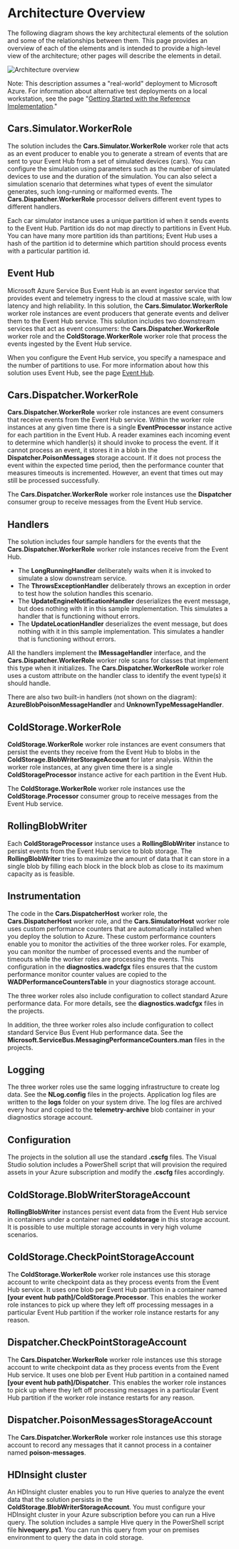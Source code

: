 # Architecture Overview

The following diagram shows the key architectural elements of the solution and some of the relationships between them. This page provides an overview of each of the elements and is intended to provide a high-level view of the architecture; other pages will describe the elements in detail.

![Architecture overview][architectureoverview]

Note: This description assumes a "real-world" deployment to Microsoft Azure. For information about alternative test deployments on a local workstation, see the page "[Getting Started with the Reference Implementation][gettingstartedpage]."

## Cars.Simulator.WorkerRole

The solution includes the **Cars.Simulator.WorkerRole** worker role that acts as an event producer to enable you to generate a stream of events that are sent to your Event Hub from a set of simulated devices (cars). You can configure the simulation using parameters such as the number of simulated devices to use and the duration of the simulation. You can also select a simulation scenario that determines what types of event the simulator generates, such long-running or malformed events. The **Cars.Dispatcher.WorkerRole** processor delivers different event types to different handlers.

Each car simulator instance uses a unique partition id when it sends events to the Event Hub. Partition ids do not map directly to partitions in Event Hub. You can have many more partition ids than partitions; Event Hub uses a hash of the partition id to determine which partition should process events with a particular partition id.

## Event Hub

Microsoft Azure Service Bus Event Hub is an event ingestor service that provides event and telemetry ingress to the cloud at massive scale, with low latency and high reliability. In this solution, the **Cars.Simulator.WorkerRole**  worker role instances are event producers that generate events and deliver them to the Event Hub service. This solution includes two downstream services that act as event consumers: the **Cars.Dispatcher.WorkerRole** worker role and the **ColdStorage.WorkerRole** worker role that process the events ingested by the Event Hub service.

When you configure the Event Hub service, you specify a namespace and the number of partitions to use. For more information about how this solution uses Event Hub, see the page [Event Hub][eventhubpage].

## Cars.Dispatcher.WorkerRole

**Cars.Dispatcher.WorkerRole** worker role instances are event consumers that receive events from the Event Hub service. Within the worker role instances at any given time there is a single **EventProcessor** instance active for each partition in the Event Hub. A reader examines each incoming event to determine which handler(s) it should invoke to process the event. If it cannot process an event, it stores it in a blob in the **Dispatcher.PoisonMessages** storage account. If it does not process the event within the expected time period, then the performance counter that measures timeouts is incremented. However, an event that times out may still be processed successfully.

The **Cars.Dispatcher.WorkerRole** worker role instances use the **Dispatcher** consumer group to receive messages from the Event Hub service.

## Handlers

The solution includes four sample handlers for the events that the **Cars.Dispatcher.WorkerRole** worker role instances receive from the Event Hub.

- The **LongRunningHandler** deliberately waits when it is invoked to simulate a slow downstream service.
- The **ThrowsExceptionHandler** deliberately throws an exception in order to test how the solution handles this scenario.
- The **UpdateEngineNotificationHandler** deserializes the event message, but does nothing with it in this sample implementation. This simulates a handler that is functioning without errors.
- The **UpdateLocationHandler** deserializes the event message, but does nothing with it in this sample implementation. This simulates a handler that is functioning without errors.

All the handlers implement the **IMessageHandler** interface, and the **Cars.Dispatcher.WorkerRole** worker role scans for classes that implement this type when it initializes. The **Cars.Dispatcher.WorkerRole** worker role uses a custom attribute on the handler class to identify the event type(s) it should handle.

There are also two built-in handlers (not shown on the diagram): **AzureBlobPoisonMessageHandler** and **UnknownTypeMessageHandler**.

## ColdStorage.WorkerRole

**ColdStorage.WorkerRole** worker role instances are event consumers that persist the events they receive from the Event Hub to blobs in the **ColdStorage.BlobWriterStorageAccount** for later analysis. Within the worker role instances, at any given time there is a single **ColdStorageProcessor** instance active for each partition in the Event Hub.

The **ColdStorage.WorkerRole** worker role instances use the **ColdStorage.Processor** consumer group to receive messages from the Event Hub service.

## RollingBlobWriter

Each **ColdStorageProcessor** instance uses a **RollingBlobWriter** instance to persist events from the Event Hub service to blob storage. The **RollingBlobWriter** tries to maximize the amount of data that it can store in a single blob by filling each block in the block blob as close to its maximum capacity as is feasible.

## Instrumentation

The code in the  **Cars.DispatcherHost** worker role, the **Cars.DispatcherHost** worker role, and the **Cars.SimulatorHost** worker role uses custom performance counters that are automatically installed when you deploy the solution to Azure. These custom performance counters enable you to monitor the activities of the three worker roles. For example, you can monitor the number of processed events and the number of timeouts while the worker roles are processing the events. This configuration in the **diagnostics.wadcfgx** files ensures that the custom performance monitor counter values are copied to the  **WADPerformanceCountersTable** in your diagnostics storage account.

The three worker roles also include configuration to collect standard Azure performance data. For more details, see the **diagnostics.wadcfgx** files in the projects.

In addition, the three worker roles also include configuration to collect standard Service Bus Event Hub performance data. See the **Microsoft.ServiceBus.MessagingPerformanceCounters.man** files in the projects.

## Logging

The three worker roles use the same logging infrastructure to create log data. See the **NLog.config** files in the projects. Application log files are written to the **logs** folder on your system drive. The log files are archived every hour and copied to the **telemetry-archive** blob container in your diagnostics storage account.

## Configuration

The projects in the solution all use the standard **.cscfg** files. The Visual Studio solution includes a PowerShell script that will provision the required assets in your Azure subscription and modify the **.cscfg** files accordingly.

## ColdStorage.BlobWriterStorageAccount

**RollingBlobWriter** instances persist event data from the Event Hub service in containers under a container named **coldstorage** in this storage account. It is possible to use multiple storage accounts in very high volume scenarios.

## ColdStorage.CheckPointStorageAccount

The **ColdStorage.WorkerRole** worker role instances use this storage account to write checkpoint data as they process events from the Event Hub service. It uses one blob per Event Hub partition in a container named **[your event hub path]/ColdStorage.Processor**. This enables the worker role instances to pick up where they left off processing messages in a particular Event Hub partition if the worker role instance restarts for any reason.

## Dispatcher.CheckPointStorageAccount

The **Cars.Dispatcher.WorkerRole** worker role instances use this storage account to write checkpoint data as they process events from the Event Hub service. It uses one blob per Event Hub partition in a contained named **[your event hub path]/Dispatcher**. This enables the worker role instances to pick up where they left off processing messages in a particular Event Hub partition if the worker role instance restarts for any reason.

## Dispatcher.PoisonMessagesStorageAccount

The **Cars.Dispatcher.WorkerRole** worker role instances use this storage account to record any messages that it cannot process in a container named **poison-messages**.

## HDInsight cluster

An HDInsight cluster enables you to run Hive queries to analyze the event data that the solution persists in the **ColdStorage.BlobWriterStorageAccount**. You must configure your HDInsight cluster in your Azure subscription before you can run a Hive query. The solution includes a sample Hive query in the PowerShell script file **hivequery.ps1**. You can run this query from your on premises environment to query the data in cold storage.




[gettingstartedpage]: GettingStarted.md
[eventhubpage]: EventHubService.md

[architectureoverview]: Figures/02-architectureoverview.png
